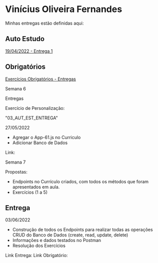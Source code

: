 # Vinícius Oliveira Fernandes
Minhas entregas estão definidas aqui:
## Auto Estudo
<a href="https://github.com/Intelihub/Template_Aluno/blob/main/02_AUT_EST_ENTREGA/Coloque%20aqui%20as%20entregas%20do%20seu%20auto%20estudo.rtf"> 19/04/2022 - Entrega 1 </a>
## Obrigatórios
<a href="[https://github.com/Vfernandes1/modulo2/tree/main/04_AUT_EST_EX_OBRIGATORIOS]"> Exercícios Obrigatórios - Entregas </a>


Semana 6 

Entregas

Exercício de Personalização:

"03_AUT_EST_ENTREGA"

27/05/2022

- Agregar o App-61.js no Curriculo
- Adicionar Banco de Dados 

Link: <a href="[https://github.com/Vfernandes1/modulo2/tree/main/03_AUT_EST_ENTREGA/Semana%206]"></a>


Semana 7

Propostas:
- Endpoints no Currículo criados, com todos os métodos que foram apresentados em aula.
- Exercícios (1 a 5)

## Entrega
03/06/2022
- Construção de todos os Endpoints para realizar todas as operações CRUD do Banco de Dados (create, read, update, delete)
- Informações e dados testados no Postman
- Resolução dos Exercícios

Link Entrega: <a href="[https://github.com/Vfernandes1/modulo2/tree/main/03_AUT_EST_ENTREGA/Semana%207]"></a>
Link Obrigatório: <a href="[https://github.com/Vfernandes1/modulo2/tree/main/04_AUT_EST_EX_OBRIGATORIOS/Semana%207]"></a>

